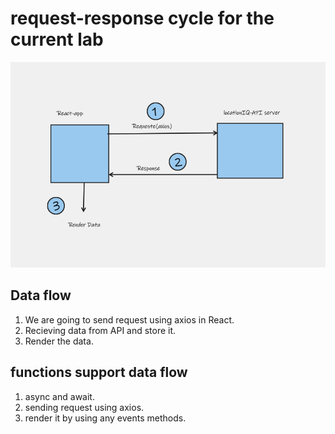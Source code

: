 # request-response cycle for the current lab

![whiteBoard](./public/readmeAssests/Whiteboard.png)

## Data flow 
1. We are going to send request using axios in React. 
2. Recieving data from API and store it.
3. Render the data.


## functions support data flow 
1. async and await.
2. sending request using axios.
3. render it by using any events methods.
